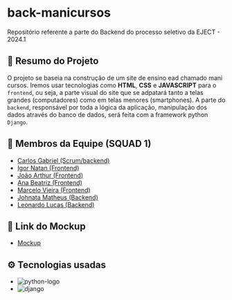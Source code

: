 # back-manicursos
Repositório referente a parte do Backend do processo seletivo da EJECT - 2024.1

## 📝 Resumo do Projeto

O projeto se baseia na construção de um site de ensino ead chamado mani cursos. Iremos usar tecnologias como **HTML**, **CSS** e **JAVASCRIPT** para o `frontend`, ou seja, a parte visual do site que se adpatará tanto a telas grandes (computadores) como em telas menores (smartphones). A parte do `backend`, responsável por toda a lógica da aplicação, manipulação dos dados através do banco de dados, será feita com a framework python `Django`.

## 👤 Membros da Equipe (SQUAD 1)
- [Carlos Gabriel (Scrum/backend)](https://github.com/CarlosG18)
- [Igor Natan (Frontend)](https://github.com/Igoonx)
- [João Arthur (Frontend)](https://github.com/jagaldino)
- [Ana Beatriz (Frontend)](https://github.com/beatrizcabralp)
- [Marcelo Vieira (Frontend)](https://github.com/)
- [Johnata Matheus (Backend)](https://github.com/johnata-matheus)
- [Leonardo Lucas (Backend)](https://github.com/)

## 🎨 Link do Mockup

- [Mockup](https://www.figma.com/file/s8adR5JyxpsAfT7NJseBte/mockup-prosempre-2024.1---fronts-%26-backs?type=design&node-id=0%3A1&mode=design&t=5mqZBQKmnrPcQxoi-1)

## ⚙️ Tecnologias usadas

- ![python-logo](https://img.shields.io/badge/python-3.10.12-grey?style=for-the-badge&logo=python&logoColor=white)
- ![django](https://img.shields.io/badge/django-5.0.3-228B22?style=for-the-badge&logo=django)

